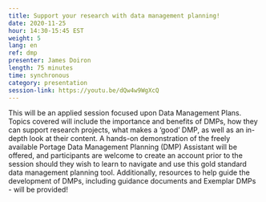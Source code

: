 ```yaml
---
title: Support your research with data management planning!
date: 2020-11-25
hour: 14:30-15:45 EST
weight: 5
lang: en
ref: dmp
presenter: James Doiron
length: 75 minutes
time: synchronous
category: presentation
session-link: https://youtu.be/dQw4w9WgXcQ
---
```


This will be an applied session focused upon Data Management Plans.
Topics covered will include the importance and benefits of DMPs, how they can support research projects, what makes a ‘good’ DMP, as well as an in-depth look at their content. <!--more--> A hands-on demonstration of the freely available Portage Data Management Planning (DMP) Assistant will be offered, and participants are welcome to create an account prior to the session should they wish to learn to navigate and use this gold standard data management planning tool. Additionally, resources to help guide the development of DMPs, including guidance documents and Exemplar DMPs - will be provided!
